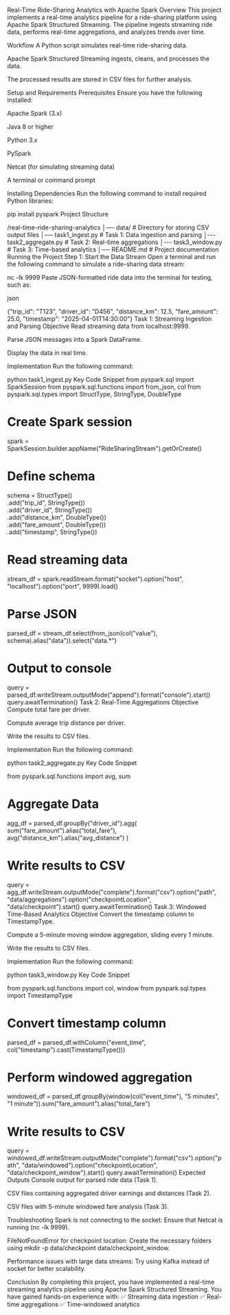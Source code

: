 Real-Time Ride-Sharing Analytics with Apache Spark
Overview
This project implements a real-time analytics pipeline for a ride-sharing platform using Apache Spark Structured Streaming. The pipeline ingests streaming ride data, performs real-time aggregations, and analyzes trends over time.

Workflow
A Python script simulates real-time ride-sharing data.

Apache Spark Structured Streaming ingests, cleans, and processes the data.

The processed results are stored in CSV files for further analysis.

Setup and Requirements
Prerequisites
Ensure you have the following installed:

Apache Spark (3.x)

Java 8 or higher

Python 3.x

PySpark

Netcat (for simulating streaming data)

A terminal or command prompt

Installing Dependencies
Run the following command to install required Python libraries:

pip install pyspark
Project Structure

/real-time-ride-sharing-analytics
│── data/                # Directory for storing CSV output files
│── task1_ingest.py   # Task 1: Data ingestion and parsing
│--- task2_aggregate.py # Task 2: Real-time aggregations
│--- task3_window.py    # Task 3: Time-based analytics
│── README.md             # Project documentation
Running the Project
Step 1: Start the Data Stream
Open a terminal and run the following command to simulate a ride-sharing data stream:

nc -lk 9999
Paste JSON-formatted ride data into the terminal for testing, such as:

json

{"trip_id": "T123", "driver_id": "D456", "distance_km": 12.5, "fare_amount": 25.0, "timestamp": "2025-04-01T14:30:00"}
Task 1: Streaming Ingestion and Parsing
Objective
Read streaming data from localhost:9999.

Parse JSON messages into a Spark DataFrame.

Display the data in real time.

Implementation
Run the following command:

python task1_ingest.py
Key Code Snippet
from pyspark.sql import SparkSession
from pyspark.sql.functions import from_json, col
from pyspark.sql.types import StructType, StringType, DoubleType

# Create Spark session
spark = SparkSession.builder.appName("RideSharingStream").getOrCreate()

# Define schema
schema = StructType() \
    .add("trip_id", StringType()) \
    .add("driver_id", StringType()) \
    .add("distance_km", DoubleType()) \
    .add("fare_amount", DoubleType()) \
    .add("timestamp", StringType())

# Read streaming data
stream_df = spark.readStream.format("socket").option("host", "localhost").option("port", 9999).load()

# Parse JSON
parsed_df = stream_df.select(from_json(col("value"), schema).alias("data")).select("data.*")

# Output to console
query = parsed_df.writeStream.outputMode("append").format("console").start()
query.awaitTermination()
Task 2: Real-Time Aggregations
Objective
Compute total fare per driver.

Compute average trip distance per driver.

Write the results to CSV files.

Implementation
Run the following command:

python task2_aggregate.py
Key Code Snippet

from pyspark.sql.functions import avg, sum

# Aggregate Data
agg_df = parsed_df.groupBy("driver_id").agg(
    sum("fare_amount").alias("total_fare"),
    avg("distance_km").alias("avg_distance")
)

# Write results to CSV
query = agg_df.writeStream.outputMode("complete").format("csv").option("path", "data/aggregations").option("checkpointLocation", "data/checkpoint").start()
query.awaitTermination()
Task 3: Windowed Time-Based Analytics
Objective
Convert the timestamp column to TimestampType.

Compute a 5-minute moving window aggregation, sliding every 1 minute.

Write the results to CSV files.

Implementation
Run the following command:

python task3_window.py
Key Code Snippet

from pyspark.sql.functions import col, window
from pyspark.sql.types import TimestampType

# Convert timestamp column
parsed_df = parsed_df.withColumn("event_time", col("timestamp").cast(TimestampType()))

# Perform windowed aggregation
windowed_df = parsed_df.groupBy(window(col("event_time"), "5 minutes", "1 minute")).sum("fare_amount").alias("total_fare")

# Write results to CSV
query = windowed_df.writeStream.outputMode("complete").format("csv").option("path", "data/windowed").option("checkpointLocation", "data/checkpoint_window").start()
query.awaitTermination()
Expected Outputs
Console output for parsed ride data (Task 1).

CSV files containing aggregated driver earnings and distances (Task 2).

CSV files with 5-minute windowed fare analysis (Task 3).

Troubleshooting
Spark is not connecting to the socket: Ensure that Netcat is running (nc -lk 9999).

FileNotFoundError for checkpoint location: Create the necessary folders using mkdir -p data/checkpoint data/checkpoint_window.

Performance issues with large data streams: Try using Kafka instead of socket for better scalability.

Conclusion
By completing this project, you have implemented a real-time streaming analytics pipeline using Apache Spark Structured Streaming. You have gained hands-on experience with:
✅ Streaming data ingestion
✅ Real-time aggregations
✅ Time-windowed analytics